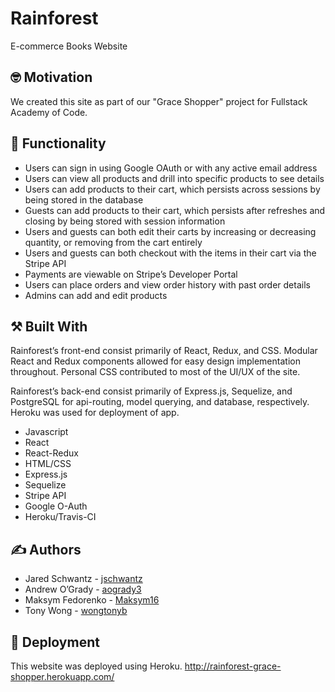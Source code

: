 #  Rainforest

E-commerce Books Website

## :nerd_face: Motivation

We created this site as part of our "Grace Shopper" project for Fullstack Academy of Code.

## :shopping_cart: Functionality

* Users can sign in using Google OAuth or with any active email address
* Users can view all products and drill into specific products to see details
* Users can add products to their cart, which persists across sessions by being stored in the database
* Guests can add products to their cart, which persists after refreshes and closing by being stored with session information
* Users and guests can both edit their carts by increasing or decreasing quantity, or removing from the cart entirely
* Users and guests can both checkout with the items in their cart via the Stripe API 
* Payments are viewable on Stripe’s Developer Portal 
* Users can place orders and view order history with past order details
* Admins can add and edit products

## :hammer_and_pick: Built With

Rainforest’s front-end consist primarily of React, Redux, and CSS. Modular React and Redux components allowed for easy design implementation throughout. Personal CSS contributed to most of the UI/UX of the site.

Rainforest’s back-end consist primarily of Express.js, Sequelize, and PostgreSQL for api-routing, model querying, and database, respectively. Heroku was used for deployment of app.

* Javascript
* React
* React-Redux
* HTML/CSS
* Express.js
* Sequelize
* Stripe API
* Google O-Auth
* Heroku/Travis-CI


## :writing_hand: Authors

* Jared Schwantz - [jschwantz](https://github.com/jschwantz)
* Andrew O’Grady - [aogrady3](https://github.com/aogrady3)
* Maksym Fedorenko - [Maksym16](http://github.com/Maksym16)
* Tony Wong - [wongtonyb](https://github.com/wongtonyb)

## :rocket: Deployment

This website was deployed using Heroku.
http://rainforest-grace-shopper.herokuapp.com/


